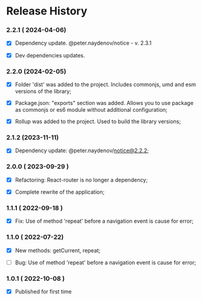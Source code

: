 # Release History



### 2.2.1 ( 2024-04-06)
- [x] Dependency update. @peter.naydenov/notice - v. 2.3.1
- [x] Dev dependencies updates.




### 2.2.0 (2024-02-05)
- [x]  Folder 'dist' was added to the project. Includes commonjs, umd and esm versions of the library;
 - [x] Package.json: "exports" section was added. Allows you to use package as commonjs or es6 module without additional configuration;
 - [x] Rollup was added to the project. Used to build the library versions;




### 2.1.2 (2023-11-11)
- [x] Dependency update: @peter.naydenov/notice@2.2.2;



### 2.0.0 ( 2023-09-29 )
- [x] Refactoring: React-router is no longer a dependency;
- [x] Complete rewrite of the application;



### 1.1.1 ( 2022-09-18 )
- [x] Fix: Use of method 'repeat' before a navigation event is cause for error;



### 1.1.0 ( 2022-07-22)
- [x] New methods: getCurrent, repeat;
- [ ] Bug: Use of method 'repeat' before a navigation event is cause for error;



### 1.0.1 ( 2022-10-08 )
- [x] Published for first time